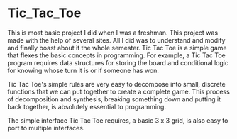 # Tic_Tac_Toe
This is most basic project I did when I was a freshman. This project was made with the help of several sites. All I did was to understand and modify and finally boast about it the whole semester.
Tic Tac Toe is a simple game that flexes the basic concepts in programming. For example, a Tic Tac Toe program requires data structures for storing the board and conditional logic for knowing whose turn it is or if someone has won.

Tic Tac Toe's simple rules are very easy to decompose into small, discrete functions that we can put together to create a complete game. This process of decomposition and synthesis, breaking something down and putting it back together, is absolutely essential to programming.

The simple interface Tic Tac Toe requires, a basic 3 x 3 grid, is also easy to port to multiple interfaces.
